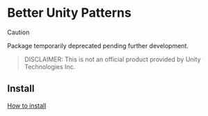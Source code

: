 # Better Unity Patterns

> [!CAUTION]
> Package temporarily deprecated pending further development.

> DISCLAIMER: This is not an official product provided by Unity Technologies Inc.

## Install
[How to install](https://github.com/uurha/BetterPluginCollection/wiki/How-to-install)
